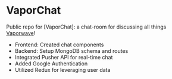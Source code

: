 # VaporChat
Public repo for [VaporChat]: a chat-room for discussing all things [Vaporwave](https://en.wikipedia.org/wiki/Vaporwave)!  
* Frontend: Created chat components  
* Backend: Setup MongoDB schema and routes  
* Integrated Pusher API for real-time chat  
* Added Google Authentication  
* Utilized Redux for leveraging user data  

